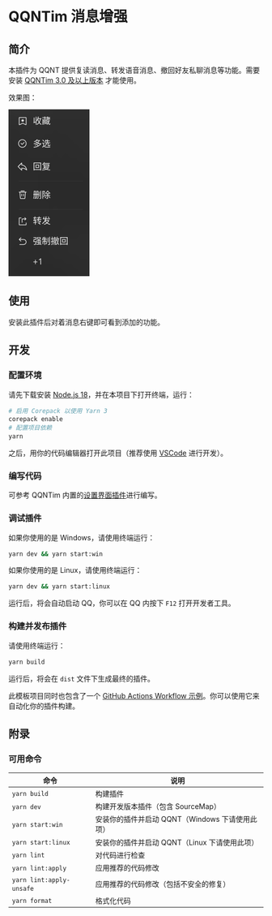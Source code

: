 # QQNTim 消息增强

## 简介

本插件为 QQNT 提供复读消息、转发语音消息、撤回好友私聊消息等功能。需要安装 [QQNTim 3.0 及以上版本](https://github.com/Flysoft-Studio/QQNTim) 才能使用。

效果图：

![截图](.github/screenshot.png)

## 使用

安装此插件后对着消息右键即可看到添加的功能。

## 开发

### 配置环境

请先下载安装 [Node.js 18](https://nodejs.org/)，并在本项目下打开终端，运行：

```bash
# 启用 Corepack 以使用 Yarn 3
corepack enable
# 配置项目依赖
yarn
```

之后，用你的代码编辑器打开此项目（推荐使用 [VSCode](https://code.visualstudio.com/) 进行开发）。

### 编写代码

可参考 QQNTim 内置的[设置界面插件](https://github.com/Flysoft-Studio/QQNTim/tree/dev/src/builtins/settings)进行编写。

### 调试插件

如果你使用的是 Windows，请使用终端运行：

```bash
yarn dev && yarn start:win
```

如果你使用的是 Linux，请使用终端运行：

```bash
yarn dev && yarn start:linux
```

运行后，将会自动启动 QQ，你可以在 QQ 内按下 `F12` 打开开发者工具。

### 构建并发布插件

请使用终端运行：

```bash
yarn build
```

运行后，将会在 `dist` 文件下生成最终的插件。

此模板项目同时也包含了一个 [GitHub Actions Workflow 示例](.github/workflows/build.yml)。你可以使用它来自动化你的插件构建。

## 附录

### 可用命令

| 命令                     | 说明                                            |
| ------------------------ | ----------------------------------------------- |
| `yarn build`             | 构建插件                                        |
| `yarn dev`               | 构建开发版本插件（包含 SourceMap）              |
| `yarn start:win`         | 安装你的插件并启动 QQNT（Windows 下请使用此项） |
| `yarn start:linux`       | 安装你的插件并启动 QQNT（Linux 下请使用此项）   |
| `yarn lint`              | 对代码进行检查                                  |
| `yarn lint:apply`        | 应用推荐的代码修改                              |
| `yarn lint:apply-unsafe` | 应用推荐的代码修改（包括不安全的修复）          |
| `yarn format`            | 格式化代码                                      |
